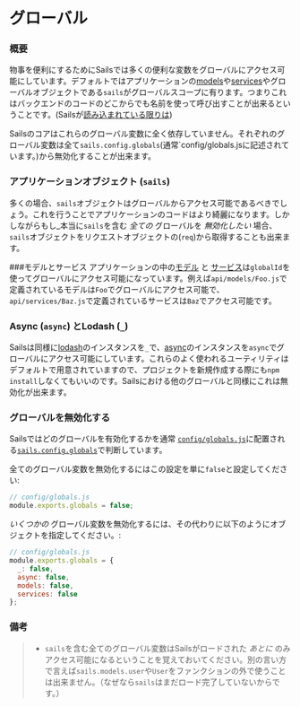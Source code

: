 # グローバル
### 概要

物事を便利にするためにSailsでは多くの便利な変数をグローバルにアクセス可能にしています。デフォルトではアプリケーションの[models](http://beta.sailsjs.org/#/documentation/reference/Models)や[services](http://beta.sailsjs.org/#/documentation/reference/Services)やグローバルオブジェクトである`sails`がグローバルスコープに有ります。つまりこれはバックエンドのコードのどこからでも名前を使って呼び出すことが出来るということです。(Sailsが[読み込まれている限りは](https://github.com/balderdashy/sails/tree/master/lib/app))

Sailsのコアはこれらのグローバル変数に全く依存していません。それぞれのグローバル変数は全て`sails.config.globals`(通常`config/globals.jsに記述されています。)から無効化することが出来ます。


### アプリケーションオブジェクト (`sails`)
多くの場合、`sails`オブジェクトはグローバルからアクセス可能であるべきでしょう。これを行うことでアプリケーションのコードはより綺麗になります。しかしながらもし_本当に`sails`を含む _全ての_ グローバルを _無効化したい_ 場合、`sails`オブジェクトをリクエストオブジェクトの(`req`)から取得することも出来ます。

###モデルとサービス
アプリケーションの中の[モデル](http://beta.sailsjs.org/#/documentation/reference/Models) と [サービス](http://beta.sailsjs.org/#/documentation/reference/Services)は`globalId`を使ってグローバルにアクセス可能になっています。例えば`api/models/Foo.js`で定義されているモデルは`Foo`でグローバルにアクセス可能で、`api/services/Baz.js`で定義されているサービスは`Baz`でアクセス可能です。

### Async (`async`) とLodash (`_`)
Sailsは同様に[lodash](http://lodash.com)のインスタンスを`_`で、[async](https://github.com/caolan/async)のインスタンスを`async`でグローバルにアクセス可能にしています。これらのよく使われるユーティリティはデフォルトで用意されていますので、プロジェクトを新規作成する際にも`npm install`しなくてもいいのです。Sailsにおける他のグローバルと同様にこれは無効化が出来ます。

### グローバルを無効化する

Sailsではどのグローバルを有効化するかを通常 [`config/globals.js`](http://beta.sailsjs.org/#/documentation/anatomy/myApp/config/globals.js.html)に配置される[`sails.config.globals`](http://beta.sailsjs.org/#/documentation/reference/sails.config/sails.config.globals.html)で判断しています。

全てのグローバル変数を無効化するにはこの設定を単に`false`と設定してください:

```js
// config/globals.js
module.exports.globals = false;
```

_いくつかの_ グローバル変数を無効化するには、その代わりに以下のようにオブジェクトを指定してください。:

```js
// config/globals.js
module.exports.globals = {
  _: false,
  async: false,
  models: false,
  services: false
};
```

### 備考

> + `sails`を含む全てのグローバル変数はSailsがロードされた _あとに_ のみアクセス可能になるということを覚えておいてください。別の言い方で言えば`sails.models.user`や`User`をファンクションの外で使うことは出来ません。（なぜなら`sails`はまだロード完了していないからです。） 

<!-- 以下のことはもう真実ではありません。:
このセクションの多くの部分はアプリケーションを意味するシングルトンオブジェクトである`sails`のメソッドやプロパティに関して書いています。 
-->

<docmeta name="uniqueID" value="Globals668238">
<docmeta name="displayName" value="Globals">

